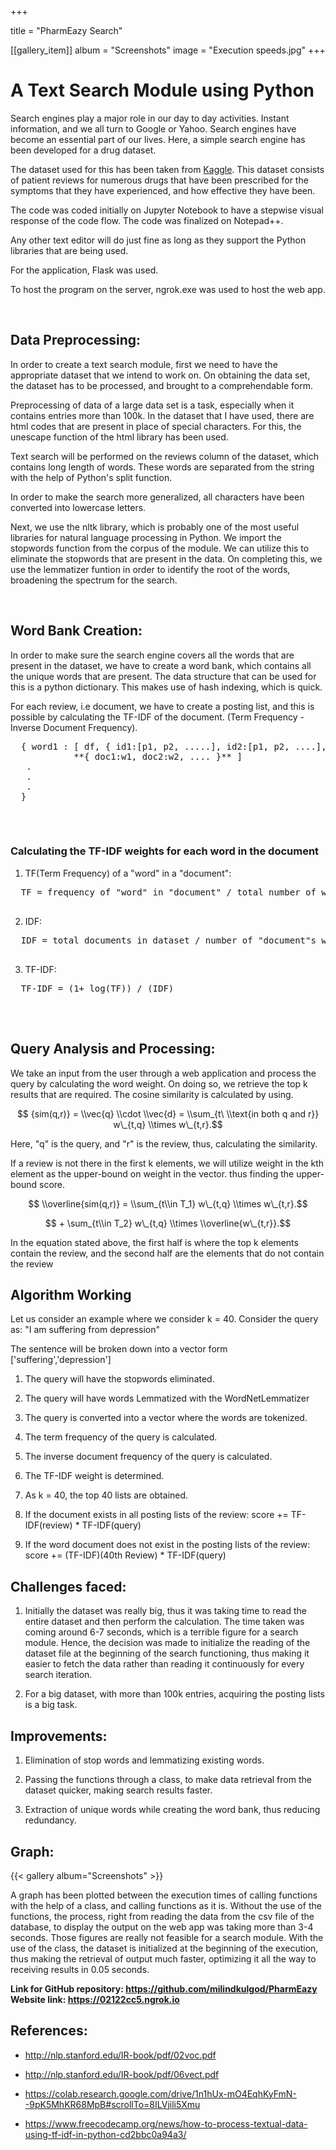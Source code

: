 +++

title =  "PharmEazy Search"

[[gallery_item]]
album = "Screenshots"
image = "Execution speeds.jpg"
+++

<h1>A Text Search Module using Python</h1>

Search engines play a major role in our day to day activities. Instant information, and we all turn to Google or Yahoo. Search engines have become an essential part of our lives. Here, a simple search engine has been developed for a drug dataset.

The dataset used for this has been taken from [Kaggle](https://www.kaggle.com/jessicali9530/kuc-hackathon-winter-2018/home).
This dataset consists of patient reviews for numerous drugs that have been prescribed for the symptoms that they have experienced, and how effective they have been.

The code was coded initially on Jupyter Notebook to have a stepwise visual response of the code flow.
The code was finalized on Notepad++.

Any other text editor will do just fine as long as they support the Python libraries that are being used.

For the application, Flask was used.

To host the program on the server, ngrok.exe was used to host the web app.

<br>

**<h2>Data Preprocessing:</h2>**


In order to create a text search module, first we need to have the appropriate dataset that we intend to work on.
On obtaining the data set, the dataset has to be processed, and brought to a comprehendable form.

Preprocessing of data of a large data set is a task, especially when it contains entries more than 100k. In the dataset that I have used, there are html codes that are present in place of special characters. For this, the unescape function of the html library has been used.

Text search will be performed  on the reviews column of the dataset, which contains long length of words. These words are separated from the string with the help of Python's split function.

In order to make the search more generalized, all characters have been converted into lowercase letters.

Next, we use the nltk library, which is probably one of the most useful libraries for natural language processing in Python. We import the stopwords function from the corpus of the module. We can utilize this to eliminate the stopwords that are present in the data. On completing this, we use the lemmatizer funtion in order to identify the root of the words, broadening the spectrum for the search. 


<br>

**<h2>Word Bank Creation:</h2>**


In order to make sure the search engine covers all the words that are present in the dataset, we have to create a word bank, which contains all the unique words that are present. The data structure that can be used for this is a python dictionary. This makes use of hash indexing, which is quick.

For each review, i.e document, we have to create a posting list, and this is possible by calculating the TF-IDF of the document.
(Term Frequency - Inverse Document Frequency).

  
  <pre>
  { word1 : [ df, { id1:[p1, p2, .....], id2:[p1, p2, ....], ....... }, 
            **{ doc1:w1, doc2:w2, .... }** ]
   .
   . 
   .
  }
  </pre>
<br>

<h3> Calculating the TF-IDF weights for each word in the document </h3>
<body>

  1. TF(Term Frequency) of a "word" in a "document":
  <pre>
  TF = frequency of "word" in "document" / total number of words in "document"
  </pre>
  
  2. IDF:
  <pre>
  IDF = total documents in dataset / number of "document"s with "word"
  </pre>
  
  3. TF-IDF:
  <pre>
  TF-IDF = (1+ log(TF)) / (IDF)
  </pre>
  
</body>

<br>

**<h2>Query Analysis and Processing:</h2>**

<script type="text/javascript" src="https://cdnjs.cloudflare.com/ajax/libs/mathjax/2.7.1/MathJax.js?config=TeX-AMS-MML_HTMLorMML">
</script>

We take an input from the user through a web application and process the query by calculating the word weight. On doing so, we retrieve the top k results that are required. The cosine similarity is calculated by using.


$$ {sim(q,r)} = \\vec{q} \\cdot \\vec{d} = \\sum_{t\ \\text{in both q and r}} w\_{t,q} \\times w\_{t,r}.$$


Here, "q" is the query, and "r" is the review, thus, calculating the similarity. 

 If a review is not there in the first k elements, we will utilize weight in the kth element as the upper-bound on weight in the vector. thus finding the upper-bound score.


$$ \\overline{sim(q,r)} = \\sum_{t\\in T_1} w\_{t,q} \\times w\_{t,r}.$$


$$  + \sum_{t\\in T_2} w\_{t,q} \\times \\overline{w\_{t,r}}.$$


In the equation stated above, the first half is where the top k elements contain the review, and the second half are the elements that do not contain the review

**<h2> Algorithm Working </h2>**

Let us consider an example where we consider k = 40.
Consider the query as: "I am suffering from depression"

The sentence will be broken down into a vector form ['suffering','depression']

1. The query will have the stopwords eliminated.

2. The query will have words Lemmatized with the WordNetLemmatizer

3. The query is converted into a vector where the words are tokenized.

4. The term frequency of the query is calculated.

5. The inverse document frequency of the query is calculated.

6. The TF-IDF weight is determined.

7. As k = 40, the top 40 lists are obtained.

8. If the document exists in all posting lists of the review:
      score += TF-IDF(review) * TF-IDF(query) 
       
9. If the word document does not exist in the posting lists of the review:
      score += (TF-IDF)(40th Review) * TF-IDF(query)

**<h2> Challenges faced:</h2>**

1. Initially the dataset was really big, thus it was taking time to read the entire dataset and then perform the calculation. The time taken was coming around 6-7 seconds, which is a terrible figure for a search module. Hence, the decision was made to initialize the reading of the dataset file at the beginning of the search functioning, thus making it easier to fetch the data rather than reading it continuously for every search iteration.

2. For a big dataset, with more than 100k entries, acquiring the posting lists is a big task.<br>

**<h2>Improvements:</h2>**

1. Elimination of stop words and lemmatizing existing words.

2. Passing the functions through a class, to make data retrieval from the dataset quicker, making search results faster.

3. Extraction of unique words while creating the word bank, thus reducing redundancy.

**<h2>Graph:</h2>**

{{< gallery album="Screenshots" >}}

A graph has been plotted between the execution times of calling functions with the help of a class, and calling functions as it is. Without the use of the functions, the process, right from reading the data from the csv file of the database, to display the output on the web app was taking more than 3-4 seconds. Those figures are really not feasible for a search module. With the use of the class, the dataset is initialized at the beginning of the execution, thus making the retrieval of output much faster, optimizing it all the way to receiving results in 0.05 seconds.


**Link for GitHub repository: https://github.com/milindkulgod/PharmEazy**
**Website link: https://02122cc5.ngrok.io**

**<h2>References:</h2>**

* http://nlp.stanford.edu/IR-book/pdf/02voc.pdf

* http://nlp.stanford.edu/IR-book/pdf/06vect.pdf

* https://colab.research.google.com/drive/1n1hUx-mO4EqhKyFmN--9pK5MhKR68MpB#scrollTo=8ILVjili5Xmu

* https://www.freecodecamp.org/news/how-to-process-textual-data-using-tf-idf-in-python-cd2bbc0a94a3/
